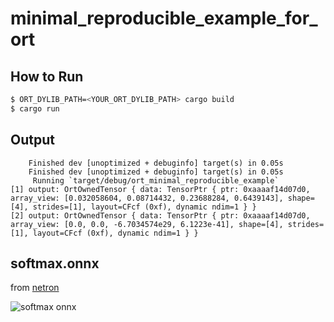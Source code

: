 # minimal_reproducible_example_for_ort

## How to Run
```bash
$ ORT_DYLIB_PATH=<YOUR_ORT_DYLIB_PATH> cargo build
$ cargo run
```

## Output
```
    Finished dev [unoptimized + debuginfo] target(s) in 0.05s
    Finished dev [unoptimized + debuginfo] target(s) in 0.05s
     Running `target/debug/ort_minimal_reproducible_example`
[1] output: OrtOwnedTensor { data: TensorPtr { ptr: 0xaaaaf14d07d0, array_view: [0.032058604, 0.08714432, 0.23688284, 0.6439143], shape=[4], strides=[1], layout=CFcf (0xf), dynamic ndim=1 } }
[2] output: OrtOwnedTensor { data: TensorPtr { ptr: 0xaaaaf14d07d0, array_view: [0.0, 0.0, -6.7034574e29, 6.1223e-41], shape=[4], strides=[1], layout=CFcf (0xf), dynamic ndim=1 } }
```

## softmax.onnx
from [netron](https://netron.app/)

![softmax onnx](https://github.com/hobincar/minimal_reproducible_example_for_ort/assets/17702664/00cd34cd-428b-4ed0-9a89-605757894e70)
